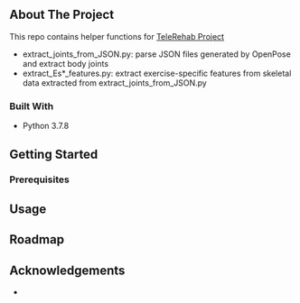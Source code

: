 

<!-- ABOUT THE PROJECT -->
## About The Project

This repo contains helper functions for [TeleRehab Project](https://github.com/claraguoguo/TeleRehab/tree/colab)

  *  extract_joints_from_JSON.py: parse JSON files generated by OpenPose and extract body joints
  *  extract_Es*_features.py: extract exercise-specific features from skeletal data extracted from extract_joints_from_JSON.py

### Built With

* Python 3.7.8


<!-- GETTING STARTED -->
## Getting Started

### Prerequisites


<!-- USAGE EXAMPLES -->
## Usage


<!-- ROADMAP -->
## Roadmap


<!-- ACKNOWLEDGEMENTS -->
## Acknowledgements

* []()

